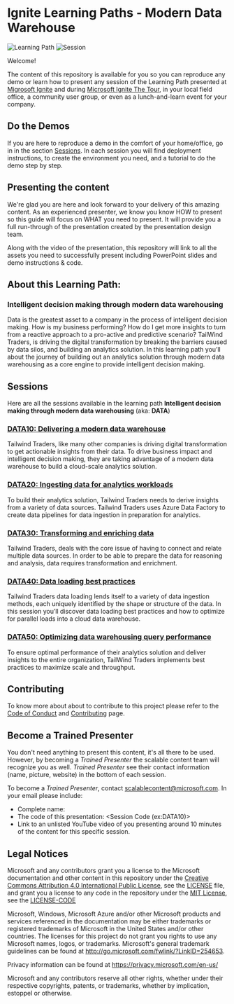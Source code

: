# Ignite Learning Paths - Modern Data Warehouse
![Learning Path](https://img.shields.io/badge/Learning%20Path-DATA-fe5e00?logo=microsoft)  ![Session](https://img.shields.io/badge/🗣️Sessions-5-31c754)

Welcome!

The content of this repository is available for you so you can reproduce any demo or learn how to present any session of the Learning Path presented at [Migrosoft Ignite](https://www.microsoft.com/en-us/ignite) and during [Microsoft Ignite The Tour](https://www.microsoft.com/en-ca/ignite-the-tour/), in your local field office, a community user group, or even as a lunch-and-learn event for your company.

## Do the Demos

If you are here to reproduce a demo in the comfort of your home/office, go in in the section [Sessions](#sessions). In each session you will find deployment instructions, to create the environment you need, and a tutorial to do the demo step by step.

## Presenting the content

We're glad you are here and look forward to your delivery of this amazing content. As an experienced presenter, we know you know HOW to present so this guide will focus on WHAT you need to present. It will provide you a full run-through of the presentation created by the presentation design team.

Along with the video of the presentation, this repository will link to all the assets you need to successfully present including PowerPoint slides and demo instructions & code.

## About this Learning Path: 

### Intelligent decision making through modern data warehousing

Data is the greatest asset to a company in the process of intelligent decision making. 
How is my business performing? How do I get more insights to turn from a reactive approach to a pro-active and predictive scenario? 
TailWind Traders, is driving the digital transformation by breaking the barriers caused by data silos, and building an analytics solution. 
In this learning path you’ll about the journey of building out an analytics solution through modern data warehousing as a core engine to provide intelligent decision making. 

## Sessions

Here are all the sessions available in the learning path **Intelligent decision making through modern data warehousing** (aka: **DATA**)

### [**DATA10**: Delivering a modern data warehouse](./data10/README.md)

Tailwind Traders, like many other companies is driving digital transformation to get actionable insights from their data. To drive business impact and intelligent decision making, they are taking advantage of a modern data warehouse to build a cloud-scale analytics solution. 

### [**DATA20**: Ingesting data for analytics workloads](./data20/README.md)

To build their analytics solution, Tailwind Traders needs to derive insights from a variety of data sources. 
Tailwind Traders uses Azure Data Factory to create data pipelines for data ingestion in preparation for analytics. 

### [**DATA30**: Transforming and enriching data](./data30/README.md)

Tailwind Traders, deals with the core issue of having to connect and relate multiple data sources. In order to be able to prepare the data for reasoning and analysis, data requires transformation and enrichment. 

### [**DATA40**: Data loading best practices](./data40/README.md)

Tailwind Traders data loading lends itself to a variety of data ingestion methods, each uniquely identified by the shape or structure of the data. In this session you’ll discover data loading best practices and how to optimize for parallel loads into a cloud data warehouse.

### [**DATA50**: Optimizing data warehousing query performance](./data50/README.md)

To ensure optimal performance of their analytics solution and deliver insights to the entire organization, TailWind Traders implements best practices to maximize scale and throughput. 

## Contributing

To know more about about to contribute to this project please refer to the [Code of Conduct](CODE_OF_CONDUCT.md) and [Contributing](CONTRIBUTING.md) page.


## Become a Trained Presenter

You don't need anything to present this content, it's all there to be used. However, by becoming a *Trained Presenter* the scalable content team will recognize you as well. *Trained Presenter* see their contact information (name, picture, website) in the bottom of each session.  
 
To become a *Trained Presenter*, contact [scalablecontent@microsoft.com](mailto:scalablecontent@microsoft.com). In your email please include:

- Complete name:
- The code of this presentation: \<Session Code (ex:DATA10)\>
- Link to an unlisted YouTube video of you presenting around 10 minutes of the content for this specific session.


## Legal Notices

Microsoft and any contributors grant you a license to the Microsoft documentation and other content in this repository under the [Creative Commons Attribution 4.0 International Public License](https://creativecommons.org/licenses/by/4.0/legalcode), see the [LICENSE](LICENSE) file, and grant you a license to any code in the repository under the [MIT License](https://opensource.org/licenses/MIT), see the [LICENSE-CODE](LICENSE-CODE)

Microsoft, Windows, Microsoft Azure and/or other Microsoft products and services referenced in the documentation may be either trademarks or registered trademarks of Microsoft in the United States and/or other countries. The licenses for this project do not grant you rights to use any Microsoft names, logos, or trademarks. Microsoft's general trademark guidelines can be found at http://go.microsoft.com/fwlink/?LinkID=254653.

Privacy information can be found at https://privacy.microsoft.com/en-us/

Microsoft and any contributors reserve all other rights, whether under their respective copyrights, patents, or trademarks, whether by implication, estoppel or otherwise.
